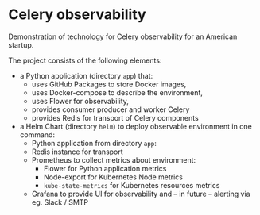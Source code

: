 # Celery observability

Demonstration of technology for Celery observability for an American startup.

The project consists of the following elements:

* a Python application (directory `app`) that:
  * uses GitHub Packages to store Docker images,
  * uses Docker-compose to describe the environment,
  * uses Flower for observability,
  * provides consumer producer and worker Celery
  * provides Redis for transport of Celery components
* a Helm Chart (directory `helm`) to deploy observable environment in one command:
  * Python application from directory `app`:
  * Redis instance for transport
  * Prometheus to collect metrics about environment:
    * Flower for Python application metrics
    * Node-export for Kubernetes Node metrics
    * `kube-state-metrics` for Kubernetes resources metrics
  * Grafana to provide UI for observability and – in future – alerting via eg. Slack / SMTP
